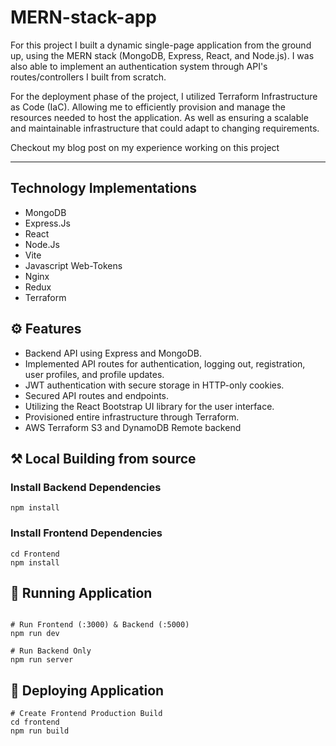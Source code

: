 # MERN-stack-app

 For this project I built a dynamic single-page application from the ground up, using the MERN stack (MongoDB, Express, React, and Node.js). I was also able to implement an authentication system through API's routes/controllers I built from scratch.

 For the deployment phase of the project, I utilized Terraform Infrastructure as Code (IaC). Allowing me to efficiently provision and manage the resources needed to host the application. As well as ensuring a scalable and maintainable infrastructure that could adapt to changing requirements.

 Checkout my blog post on my experience working on this project

<hr>

## Technology Implementations

- MongoDB
- Express.Js
- React
- Node.Js
- Vite
- Javascript Web-Tokens
- Nginx
- Redux
- Terraform



## ⚙️ Features

- Backend API using Express and MongoDB.
- Implemented API routes for authentication, logging out, registration, user profiles, and profile updates.
- JWT authentication with secure storage in HTTP-only cookies.
- Secured API routes and endpoints.
- Utilizing the React Bootstrap UI library for the user interface.
- Provisioned entire infrastructure through Terraform.
- AWS Terraform S3 and DynamoDB Remote backend


## ⚒️ Local Building from source

### Install Backend Dependencies

```
npm install
```

### Install Frontend Dependencies

```
cd Frontend
npm install
```

## 🏃 Running Application

```

# Run Frontend (:3000) & Backend (:5000)
npm run dev

# Run Backend Only
npm run server
```

## 🚀 Deploying Application

```
# Create Frontend Production Build
cd frontend
npm run build
```

